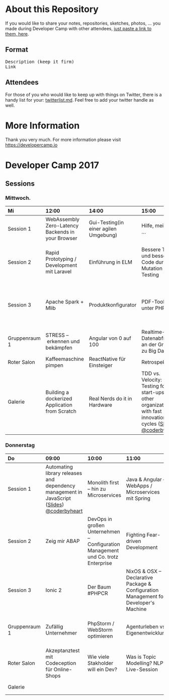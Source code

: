 # About this Repository

If you would like to share your notes, repositories, sketches, photos, ... you made during Developer Camp
with other attendees, <a href="https://github.com/developercamp/devcamp17/blob/master/Edit%20here%20-%20links%20to%20share.txt">just paste a link to them, here</a>.

## Format

<pre>Description (keep it firm)
Link</pre>

## Attendees

For those of you who would like to keep up with things on Twitter, there is a handy list for your: <a href="https://github.com/developercamp/devcamp17/blob/master/twitterlist.md">twitterlist.md</a>. Feel free to add your twitter handle as well.

# More Information

Thank you very much. For more information please visit https://developercamp.io

# Developer Camp 2017
## Sessions
### Mittwoch. 

|Mi|12:00|14:00|15:00|16:15|17:15|18:15|
|:--|:-----|:-----|:------|:------|:-----|:-----|
|Session 1 |WebAssembly Zero-Latency Backends in your Browser|Gui-Testing(in einer agilen Umgebung)|Hilfe, mein PO …|Functional JS (with RamdaJS) |TypeScript & HTML5|| 
|Session 2 |Rapid Prototyping / Development mit Laravel|Einführung in ELM|Bessere Tests und besseren Code durch Mutation Testing|How to build and the test your own linux|Ansible & Vagrant | Container-Orchestrierung und -Management mit Docker und. Rancher
|Session 3 |Apache Spark  + Mlib|Produktkonfigurator|PDF-Tools unter PHP|Nachvollziehbare, Datengetriebene, automatisierte Analysen der Softwareentwicklung ([Slides](https://de.slideshare.net/feststelltaste/nachvollziehbare-datengetriebene-automatisierte-analysen-der-softwareentwicklung-developer-camp2017)) [@feststelltaste](https://twitter.com/feststelltaste)|Docker-Entwicklungsumgebung auf dem Mac|REST-API mit AWS
|Gruppenraum 1 |STRESS – erkennen und bekämpfen|Angular von 0 auf 100|Realtime-Datenabfragen an der Grenze zu Big Data|Monitoring-Talk|Selbsthilfegruppen für Usergroup-Organisatoren|Spiel und Spaß mit @talkaboutdev
|Roter Salon |Kaffeemaschine pimpen|ReactNative für Einsteiger|Retrospektive|Leadership in der IT||Mit Alexa spielen
|Galerie |Building a dockerized Application from Scratch|Real Nerds do it in Hardware|TDD vs. Velocity: Testing for start-ups and other organizations with fast innovation cycles ([Slides](https://goo.gl/0EUz40)) [@coderbyheart](https://twitter.com/coderbyheart)||Management-Brainfucks – Warum Manager und Agil oft schmerzen|Spiel und Spaß mit @talkaboutdev

### Donnerstag 

|Do|09:00|10:00|11:00|12:00|14:00|15:00|16:00|
|:--|:-----|:-----|:------|:------|:-----|:-----|:----|
|Session 1 |Automating library releases and dependency management in JavaScript ([Slides](https://goo.gl/6ftIZA)) [@coderbyheart](https://twitter.com/coderbyheart)|Monolith first – hin zu Microservices|Java & Angular – WebApps / Microservices mit Spring|5 Years CTO'ing (Beginner) [@coderbyheart](https://twitter.com/coderbyheart)|Von Berufschule-Entwicklung zu prof. Entwicklung|Hypethema Microservices – Diskussion, Aufbau, Cloud ACL, richtige Herangehensweise||
|Session 2 |Zeig mir ABAP|DevOps in großen Unternehmen – Configuration Management und Co. trotz Enterprise|Fighting Fear-driven Development|Architektur und Code im Einklang – Architekturdokumentation automatisiert validieren ([Slides](https://de.slideshare.net/feststelltaste/architektur-und-code-im-einklang-developercamp-2017)) [@feststelltaste](https://twitter.com/feststelltaste)||Concurrency Generators Webworker – JavaScript|Selbsthilfegruppe Bugfixing?! Was man mit den Tierchen so machen kann|
|Session 3 |Ionic 2|Der Baum #PHPCR|NixOS & OSX – Declarative Package & Configuration Management for Developer's Machine|Rewactive JavaScript RxJS|||
|Gruppenraum 1 |Zufällig Unternehmer|PhpStorm / WebStorm optimieren|Agenturleben vs. Eigenentwicklung|Example Mapping by Example|Komplexe REST-APIs, Best-Practice, Diskussionsrunde|Doctrine-2-Crashkurs|Selbsthilfegruppe Bugfixing? Was man mit den Tierchen so machen kann|
|Roter Salon |Akzeptanztest mit Codeception für Online-Shops|Wie viele Stakholder will ein Dev?|Was is Topic Modelling? NLP-Live-Session|Laserfernerkennung|HomeLab-Diskussion|Distributed Teams - Best practices @coderbyheart @bruckmayer|
|Galerie ||||Refactoring Coding Dojo (Tennis-Kata, OS)|XTT – Located Team Tools|Minimal Releasable Crap
